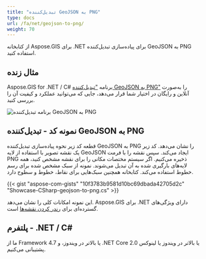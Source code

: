```yaml
---
title: "تبدیل‌کننده GeoJSON به PNG"
type: docs
url: /fa/net/geojson-to-png/
weight: 70
---
```


از کتابخانه Aspose.GIS برای .NET برای پیاده‌سازی تبدیل‌کننده GeoJSON به PNG استفاده کنید.

## **مثال زنده**

Aspose.GIS for .NET / C# برنامه ["تبدیل‌کننده GeoJSON به PNG"](https://products.aspose.app/gis/viewer/geojson-to-png) را به‌صورت آنلاین و رایگان در اختیار شما قرار می‌دهد، جایی که می‌توانید عملکرد و کیفیت آن را بررسی کنید.

![برنامه تبدیل‌کننده GeoJSON به PNG](viewer.png)

## **نمونه کد - تبدیل‌کننده GeoJSON به PNG**

قطعه کد زیر نحوه پیاده‌سازی تبدیل‌کننده GeoJSON به PNG را نشان می‌دهد. کد زیر یک نقشه تصویر با استفاده از لایه GeoJSON ایجاد می‌کند. سپس نقشه را با فرمت PNG ذخیره می‌کنیم. اگر سیستم مختصات مکانی را برای نقشه مشخص کنید، همه لایه‌های بارگیری شده به آن تبدیل می‌شوند.
نمونه از سبک مشخص شده برای رسم خطوط استفاده می‌کند. کتابخانه همچنین سبک‌هایی برای نقاط، خطوط و سطوح دارد.

{{< gist "aspose-com-gists" "10f3783b9581d10bc69dbada42705d2c" "Showcase-CSharp-geojson-to-png.cs" >}}

این نمونه امکانات کلی را نشان می‌دهد. Aspose.GIS برای .NET دارای ویژگی‌های گسترده‌ای برای [رندر کردن نقشه‌ها](https://docs.aspose.com/gis/net/map-rendering/) است.

## **پلتفرم - ‎.NET / C#**

ما از Framework 4.7 یا بالاتر در ویندوز، و .NET Core 2.0 یا بالاتر در ویندوز یا لینوکس پشتیبانی می‌کنیم.
